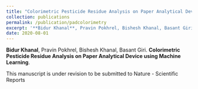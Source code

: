 ```yaml
---
title: "Colorimetric Pesticide Residue Analysis on Paper Analytical Device using Machine Learning"
collection: publications
permalink: /publication/padcolorimetry
excerpt: '**Bidur Khanal**, Pravin Pokhrel, Bishesh Khanal, Basant Giri. **Colorimetric Pesticide Residue Analysis on Paper Analytical Device using Machine Learning**. *In preparation to be submitted to Nature Scientific Reports. Manuscript is Under Revision for Submissison'
date: 2020-08-01
---
```


**Bidur Khanal**, Pravin Pokhrel, Bishesh Khanal, Basant Giri. **Colorimetric Pesticide Residue Analysis on Paper Analytical Device using Machine Learning**.

This manuscript is under revision to be submitted to Nature - Scientific Reports



